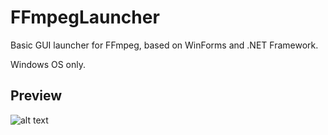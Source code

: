 # FFmpegLauncher
Basic GUI launcher for FFmpeg, based on WinForms and .NET Framework.

Windows OS only.

## Preview
![alt text](https://raw.githubusercontent.com/syrtsevser/FFmpegLauncher/main/media/screenshot_1.png)
